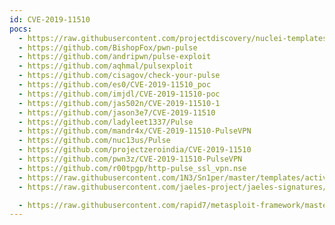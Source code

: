 ```yaml
---
id: CVE-2019-11510
pocs:
  - https://raw.githubusercontent.com/projectdiscovery/nuclei-templates/master/cves/2019/CVE-2019-11510.yaml
  - https://github.com/BishopFox/pwn-pulse
  - https://github.com/andripwn/pulse-exploit
  - https://github.com/aqhmal/pulsexploit
  - https://github.com/cisagov/check-your-pulse
  - https://github.com/es0/CVE-2019-11510_poc
  - https://github.com/imjdl/CVE-2019-11510-poc
  - https://github.com/jas502n/CVE-2019-11510-1
  - https://github.com/jason3e7/CVE-2019-11510
  - https://github.com/ladyleet1337/Pulse
  - https://github.com/mandr4x/CVE-2019-11510-PulseVPN
  - https://github.com/nuc13us/Pulse
  - https://github.com/projectzeroindia/CVE-2019-11510
  - https://github.com/pwn3z/CVE-2019-11510-PulseVPN
  - https://github.com/r00tpgp/http-pulse_ssl_vpn.nse
  - https://raw.githubusercontent.com/1N3/Sn1per/master/templates/active/CVE-2019-11510_-_Pulse_Connect_Secure_SSL_VPN_Arbitrary_File_Read.sh
  - https://raw.githubusercontent.com/jaeles-project/jaeles-signatures/master/cves/pulse-connect-path-traversal-cve-2019-11510.yaml

  - https://raw.githubusercontent.com/rapid7/metasploit-framework/master/modules/auxiliary/gather/pulse_secure_file_disclosure.rb
---
```

